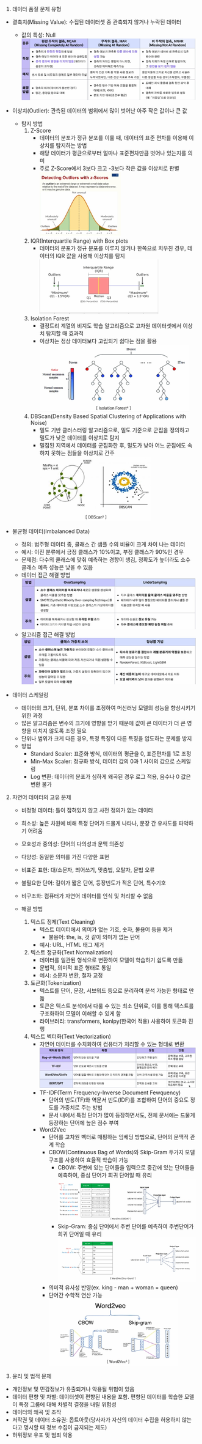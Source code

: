 1. 데이터 품질 문제 유형
- 결측치(Missing Value): 수집된 데이터셋 중 관측되지 않거나 누락된 데이터
    - 값의 특성: Null
    ![결측치의 종류](./img/결측치의%20종류.PNG)
- 이상치(Outlier): 관측된 데이터의 범위에서 많이 벗어난 아주 작은 값이나 큰 값
    - 탐지 방법
        1. Z-Score
            - 데이터의 분포가 정규 분포를 이룰 때, 데이터의 표준 편차를 이용해 이상치를 탐지하는 방법
            - 해당 데이터가 평균으로부터 얼마나 표준편차만큼 벗어나 있는지를 의미
            - 주로 Z-Score에서 3보다 크고 -3보다 작은 값을 이상치로 판별
            ![z-score](./img/z-score.PNG)
        2. IQR(Interquartile Range) with Box plots
            - 데이터의 분포가 정규 분포를 이루지 않거나 한쪽으로 치우친 경우, 데이터의 IQR 값을 사용해 이상치를 탐지
            ![IQR](./img/IQR.PNG)
        3. Isolation Forest
            - 결정트리 계열의 비지도 학습 알고리즘으로 고차원 데이터셋에서 이상치 탐지할 때 효과적
            - 이상치는 정상 데이터보다 고립되기 쉽다는 점을 활용
            ![Isolation Forest](./img/Isolation%20Forest.PNG)
        4. DBScan(Density Based Spatial Clustering of Applications with Noise)
            - 밀도 기반 클러스터링 알고리즘으로, 밀도 기준으로 군집을 정의하고 밀도가 낮은 데이터를 이상치로 탐지
            - 밀집된 지역에서 데이터를 군집화한 후, 밀도가 낮아 어느 군집에도 속하지 못하는 점들을 이상치로 간주
            ![DBScan](./img/DBScan.PNG)

- 불균형 데이터(Imbalanced Data)
    - 정의: 범주형 데이터 중, 클래스 간 샘플 수의 비율이 크게 차이 나는 데이터
    - 예시: 이진 분류에서 긍정 클래스가 10%이고, 부정 클래스가 90%인 경우
    - 문제점: 다수의 쿨래스에 맞춰 예측하는 경향이 생김, 정확도가 높더라도 소수 클래스 예측 성능은 낮을 수 있음
    - 데이터 접근 해결 방법
    ![오버샘플링비교](./img/오버샘플링비교.PNG)
    - 알고리즘 접근 해결 방법
    ![알고리즘접근해결방법](./img/불균형%20데이터%20알고리즘%20접근.PNG)

- 데이터 스케일링
    - 데이터의 크기, 단위, 분포 차이를 조정하여 머신러닝 모델의 성능을 향상시키기 위한 과정
    - 많은 알고리즘은 변수의 크기에 영향을 받기 때문에 값이 큰 데이터가 더 큰 영향을 미치지 않도록 조정 필요
    - 단위나 범위가 크게 다른 경우, 특정 특징이 다른 특징을 압도하는 문제를 방지
    - 방법
        - Standard Scaler: 표준화 방식, 데이터의 평균을 0, 표준편차를 1로 조정
        - Min-Max Scaler: 정규화 방식, 데이터 값의 0과 1 사이의 값으로 스케일링
        - Log 변환: 데이터의 분포가 심하게 왜곡된 경우 로그 적용, 음수나 0 값은 변환 불가

2. 자연어 데이터의 고유 문제
    - 비정형 데이터: 틀이 잡혀있지 않고 사전 정의가 없는 데이터
    - 희소성: 높은 차원에 비해 특정 단어가 드물게 나타나, 문장 간 유사도를 파악하기 어려움
    - 모호성과 중의성: 단어의 다의성과 문맥 의존성
    - 다양성: 동일한 의미를 가진 다양한 표현
    - 비표준 표현: 대/소문자, 띄어쓰기, 맞춤법, 오탈자, 문법 오류
    - 불필요한 단어: 길이가 짧은 단어, 등장빈도가 적은 단어, 특수기호
    - 비구조화: 컴퓨터가 자연어 데이터를 인식 및 처리할 수 없음
    
    - 해결 방법
        1. 텍스트 정제(Text Cleaning)
            - 텍스트 데이터에서 의미가 없는 기호, 숫자, 불용어 등을 제거
                - 불용어: the, is, 것 같이 의미가 없는 단어
            - 예시: URL, HTML 태그 제거
        2. 텍스트 정규화(Text Normalization)
            - 데이터를 일관된 형식으로 변환하여 모델이 학습하기 쉽도록 만듦
            - 문법적, 의미적 표준 형태로 통일
            - 예시: 소문자 변환, 철자 교정
        3. 토큰화(Tokenization)
            - 텍스트를 단어, 문장, 서브워드 등으로 분리하여 분석 가능한 형태로 만듦
            - 토큰은 텍스트 분석에서 다룰 수 있는 최소 단위로, 이를 통해 텍스트를 구조화하여 모델이 이해할 수 있게 함
            - 라이브러리: transformers, konlpy(한국어 적용) 사용하여 토큰화 진행
        4. 텍스트 벡터화(Text Vectorization)
            - 자연어 데이터를 수치화하여 컴퓨터가 처리할 수 있는 형태로 변환
            ![텍스트 벡터화](./img/텍스트%20벡터화.PNG)
            - TF-IDF(Term Frequency-Inverse Document Fewquency)
                - 단어의 빈도(TF)와 역문서 빈도(IDF)를 조합하여 단어의 중요도 정도를 가중치로 주는 방법
                - 문서 내에서 특정 단어가 많이 등장하면서도, 전체 
                문서에는 드물게 등장하는 단어에 높은 점수 부여
            - Word2Vec
                - 단어를 고차원 벡터로 매핑하는 임베딩 방법으로, 단어의 문맥적 관계 학습
                - CBOW(Continuous Bag of Words)와 Skip-Gram 두가지 모델 구조를 사용하여 효율적 학습이 가능
                    - CBOW: 주변에 있는 단어들을 입력으로 중간에 있는 단어들을 예측하여, 중심 단어가 희귀 단어일 때 유리
                    ![CBOW](./img/CBOW.PNG)
                    - Skip-Gram: 중심 단어에서 주변 단어를 예측하여 주변단어가 희귀 단어일 때 유리
                    ![Skip-Gram](./img/Skip-Gram.PNG)
                - 의미적 유사성 반영(ex. king - man + woman = queen)
                - 단어간 수학적 연산 가능
                ![Word2Vec](./img/Word2Vec.PNG)

3. 윤리 및 법적 문제
- 개인정보 및 민감정보가 유출되거나 악용될 위험이 있음
- 데이터 편향 및 차별: 데이터셋이 편향된 내용을 포함. 편향된 데이터를 학습한 모델이 특정 그룹에 대해 차별적 결정을 내릴 위험성
- 데이터의 왜곡 및 조작
- 저작권 및 데이터 소유권: 옵트아웃(당사자가 자신의 데이터 수집을 허용하지 않는다고 명시할 때 정보 수집이 금지되는 제도)
- 허위정보 유포 및 범죄 악용